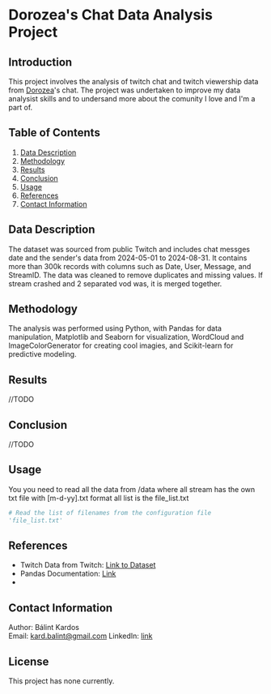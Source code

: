 # Dorozea's Chat Data Analysis Project

## Introduction
This project involves the analysis of twitch chat and twitch viewership data from [Dorozea](https://www.twitch.tv/dorozea)'s chat. The project was undertaken to improve my data analysist skills and to undersand more about the comunity I love and I'm a part of.

## Table of Contents
1. [Data Description](#data-description)
2. [Methodology](#methodology)
3. [Results](#results)
4. [Conclusion](#conclusion)
5. [Usage](#usage)
6. [References](#references)
7. [Contact Information](#contact-information)

## Data Description
The dataset was sourced from public Twitch and includes chat messges date and the sender's data from 2024-05-01 to 2024-08-31. It contains more than 300k records with columns such as Date, User, Message, and StreamID. The data was cleaned to remove duplicates and missing values. If stream crashed and 2 separated vod was, it is merged together.

## Methodology
The analysis was performed using Python, with Pandas for data manipulation, Matplotlib and Seaborn for visualization, WordCloud and ImageColorGenerator for creating cool imagies, and Scikit-learn for predictive modeling.

## Results
//TODO

## Conclusion
//TODO

## Usage
You you need to read all the data from /data where all stream has the own txt file with [m-d-yy].txt format all list is the file_list.txt

```python
# Read the list of filenames from the configuration file
'file_list.txt'
```

## References
- Twitch Data from Twitch: [Link to Dataset](https://www.twitch.tv/dorozea)
- Pandas Documentation: [Link](https://pandas.pydata.org/)
- 

## Contact Information
Author: Bálint Kardos  
Email: kard.balint@gmail.com
LinkedIn: [link](https://www.linkedin.com/in/b%C3%A1lint-kardos/)  

## License
This project has none currently.
